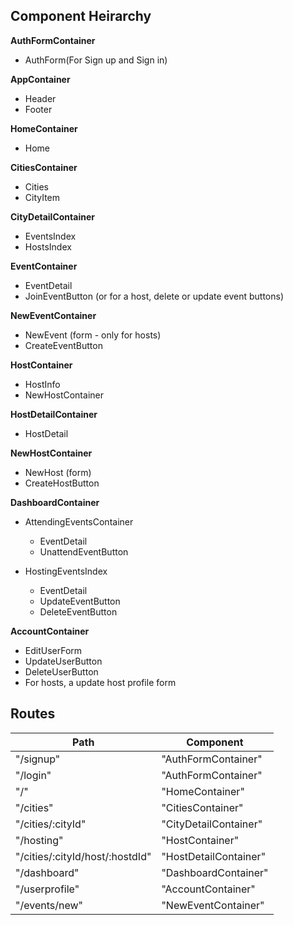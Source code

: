## Component Heirarchy

**AuthFormContainer**
 - AuthForm(For Sign up and Sign in)

**AppContainer**
  - Header
  - Footer

**HomeContainer**
  - Home

**CitiesContainer**
 - Cities
  - CityItem

**CityDetailContainer**
 - EventsIndex
 - HostsIndex

**EventContainer**
 - EventDetail
 - JoinEventButton (or for a host, delete or update event buttons)

**NewEventContainer**
  - NewEvent (form - only for hosts)
  - CreateEventButton

**HostContainer**
 - HostInfo
 - NewHostContainer

 **HostDetailContainer**
  - HostDetail

**NewHostContainer**
  - NewHost (form)
  - CreateHostButton

**DashboardContainer**
 - AttendingEventsContainer
   - EventDetail
   - UnattendEventButton

 - HostingEventsIndex
   - EventDetail
   - UpdateEventButton
   - DeleteEventButton

 **AccountContainer**
  - EditUserForm
  - UpdateUserButton
  - DeleteUserButton
  - For hosts, a update host profile form

## Routes

|Path   | Component   |
|-------|-------------|
| "/signup" | "AuthFormContainer" |
| "/login" | "AuthFormContainer" |
| "/"        | "HomeContainer" | (index route)
| "/cities"  | "CitiesContainer" |
| "/cities/:cityId" | "CityDetailContainer" |
| "/hosting" | "HostContainer" |
| "/cities/:cityId/host/:hostdId" | "HostDetailContainer" |
| "/dashboard" | "DashboardContainer" |
| "/userprofile" | "AccountContainer" |
| "/events/new" | "NewEventContainer" |
